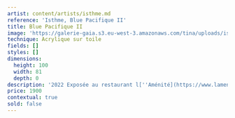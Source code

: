 ```yaml
---
artist: content/artists/isthme.md
reference: 'Isthme, Blue Pacifique II'
title: Blue Pacifique II
image: 'https://galerie-gaia.s3.eu-west-3.amazonaws.com/tina/uploads/isthme/galerie-gaia-isthme-pacifique2-100X81.jpg'
technique: Acrylique sur toile
fields: []
styles: []
dimensions:
  height: 100
  width: 81
  depth: 0
description: '2022 Exposée au restaurant l[''Aménité](https://www.lamenite-restaurant-nantes.com/ "restaurant l aménité")'
price: 1900
contextual: true
sold: false
---
```


